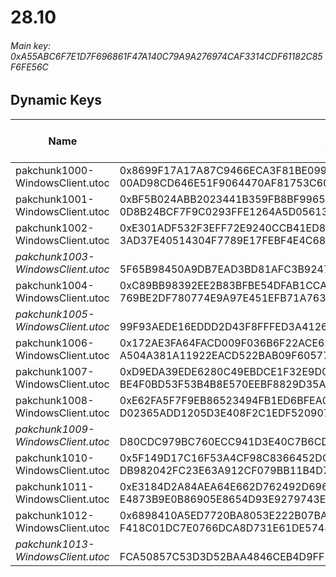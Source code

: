 # 28.10

###### *Main key: 0xA55ABC6F7E1D7F696861F47A140C79A9A276974CAF3314CDF61182C85F6FE56C*

## Dynamic Keys

| Name                              | Key</br>GUID                                                                                            | High Res Textures |
|-----------------------------------|---------------------------------------------------------------------------------------------------------|-------------------|
| pakchunk1000-WindowsClient.utoc   | 0x8699F17A17A87C9466ECA3F81BE09913DFC2FE255B8A5DBA38CF3DD38E53DFF5</br>00AD98CD646E51F9064470AF81753C60 | ❌                 |
| pakchunk1001-WindowsClient.utoc   | 0xBF5B024ABB2023441B359FB8BF99659705B59FB33D75A817E06B3163BFE847FE</br>0D8B24BCF7F9C0293FFE1264A5D05613 | ✔️                 |
| pakchunk1002-WindowsClient.utoc   | 0xE301ADF532F3EFF72E9240CCB41ED8F0766F8B47D734330BB1D0ACEA4F7C38CF</br>3AD37E40514304F7789E17FEBF4E4C68 | ✔️                 |
| *pakchunk1003-WindowsClient.utoc*   | </br>5F65B98450A9DB7EAD3BD81AFC3B9247 | ❌                 |
| pakchunk1004-WindowsClient.utoc   | 0xC89BB98392EE2B83BFBE54DFAB1CCA84C345B4F36EF007C7CFBFCACC43881D76</br>769BE2DF780774E9A97E451EFB71A763 | ❌                 |
| *pakchunk1005-WindowsClient.utoc*   | </br>99F93AEDE16EDDD2D43F8FFFED3A4126 | ❌                 |
| pakchunk1006-WindowsClient.utoc   | 0x172AE3FA64FACD009F036B6F22ACE6D6534CD9D98DF31B6F66CFC08ABCFD6438</br>A504A381A11922EACD522BAB09F60577 | ❌                 |
| pakchunk1007-WindowsClient.utoc   | 0xD9EDA39EDE6280C49EBDCE1F32E9D015BBBF11F477351A3137050B52D1FDD437</br>BE4F0BD53F53B4B8E570EEBF8829D35A | ❌                 |
| pakchunk1008-WindowsClient.utoc   | 0xE62FA5F7F9EB86523494FB1ED6BFEA0AAAB64F82F87EAFCAFDAFA9EC3F4F1621</br>D02365ADD1205D3E408F2C1EDF520907 | ❌                 |
| *pakchunk1009-WindowsClient.utoc*   | </br>D80CDC979BC760ECC941D3E40C7B6CD2 | ✔️                 |
| pakchunk1010-WindowsClient.utoc   | 0x5F149D17C16F53A4CF98C8366452DCC4F5C5CA89B7B3921C0E9485CFCADC75F4</br>DB982042FC23E63A912CF079BB11B4D7 | ❌                 |
| pakchunk1011-WindowsClient.utoc   | 0xE3184D2A84AEA64E662D762492D696616337348975B358927667D5230CBD31ED</br>E4873B9E0B86905E8654D93E9279743E | ✔️                 |
| pakchunk1012-WindowsClient.utoc   | 0x6898410A5ED7720BA8053E222B07BA12E117FF77D9B3EF9BDF0165E50516A78D</br>F418C01DC7E0766DCA8D731E61DE5748 | ✔️                 |
| *pakchunk1013-WindowsClient.utoc*   | </br>FCA50857C53D3D52BAA4846CEB4D9FF5 | ❌                 |